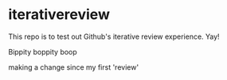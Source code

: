# iterativereview
This repo is to test out Github's iterative review experience. Yay!

Bippity boppity boop

making a change since my first 'review'
